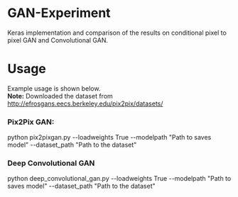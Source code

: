 # GAN-Experiment

Keras implementation and comparison of the results on conditional pixel to pixel GAN and Convolutional GAN. 

# Usage
Example usage is shown below.<br />
**Note:** Downloaded the dataset from http://efrosgans.eecs.berkeley.edu/pix2pix/datasets/

### Pix2Pix GAN:
python pix2pixgan.py --loadweights True --modelpath "Path to saves model" --dataset_path "Path to the dataset" 

### Deep Convolutional GAN
python deep_convolutional_gan.py --loadweights True --modelpath "Path to saves model" --dataset_path "Path to the dataset"
